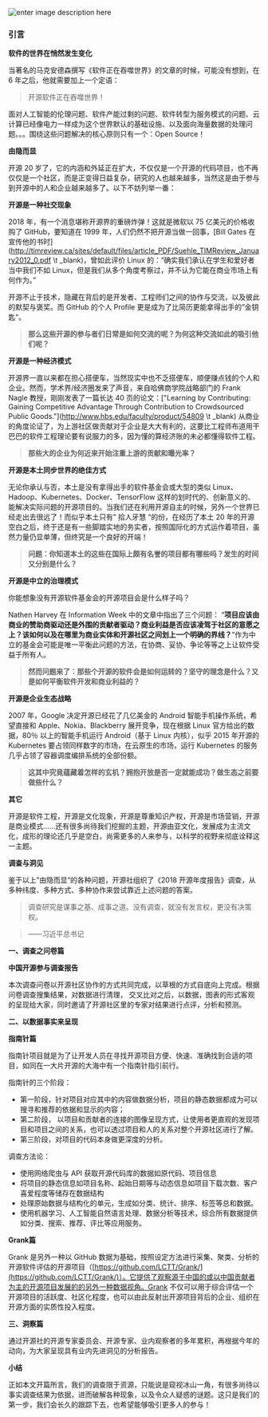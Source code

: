 
![enter image description here](https://images.gitbook.cn/ba41ca50-d40c-11e8-80d1-917ffa8847fa)

### 引言

**软件的世界在悄然发生变化**

当著名的马克安德森撰写《软件正在吞噬世界》的文章的时候，可能没有想到，在 6 年之后，他就需要加上一个定语：

> 开源软件正在吞噬世界！

面对人工智能的伦理问题、软件产能过剩的问题、软件转型为服务模式的问题、云计算已经像电力一样成为这个世界默认的基础设施、以及面向海量数据的处理问题。。。围绕这些问题解决的核心原则只有一个：Open Source！

**由隐而显**

开源 20 岁了，它的内涵和外延正在扩大，不仅仅是一个开源的代码项目，也不再仅仅是一个社区，而是正变得日益复杂，研究的人也越来越多，当然这是由于参与到开源中的人和企业越来越多了。以下不妨列举一番：

**开源是一种社交现象**

2018 年，有一个消息堪称开源界的重磅炸弹！这就是微软以 75 亿美元的价格收购了 GitHub，要知道在 1999 年，人们仍然不把开源当做一回事，[Bill Gates 在宣传他的书时](http://timreview.ca/sites/default/files/article_PDF/Suehle_TIMReview_January2012_0.pdf \t _blank)，曾如此评价 Linux 的：“确实我们承认在学生和爱好者当中我们不如 Linux，但是我们从多个角度考察过，并不认为它能在商业市场上有何作为。”

开源不止于技术，隐藏在背后的是开发者、工程师们之间的协作与交流，以及彼此的默契与褒奖。而 GitHub 的个人 Profile 更是成为了比简历更能拿得出手的”金钥匙“。

> **那么这些开源的参与者们日常是如何交流的呢？为何这种交流如此的吸引他们呢？**

**开源是一种经济模式**

开源界一直以来都在担心搭便车，当然现实中也不乏搭便车，顺便赚点钱的个人和企业。然而，学术界/经济圈发来了声音，来自哈佛商学院战略部门的 Frank Nagle 教授，刚刚发表了一篇长达 40 页的论文：["Learning by Contributing: Gaining Competitive Advantage Through Contribution to Crowdsourced Public Goods."](http://www.hbs.edu/faculty/product/54809 \t _blank)  从商业的角度论证了，为上游社区做贡献对于企业是大大有利的，这要比工程师布道用干巴巴的软件工程理论要有说服力的多，因为懂的算经济账的未必都懂得软件工程。

> **那些大的企业为何近来开始注重上游的贡献和曝光率？**

**开源是本土同步世界的绝佳方式**

无论你承认与否，本土是没有拿得出手的软件基金会或大型的类似 Linux、Hadoop、Kubernetes、Docker、TensorFlow 这样的划时代的、创新意义的、能解决实际问题的开源项目的。当我们还在利用开源自主的时候，另外一个世界已经走出去很远了！而似乎本土只有” 拾人牙慧 “的份，在经历了本土 20 年的开源空白之后，终于还是有一些脚踏实地的务实者，按照国际化的方式运作着项目，虽然力量仍显单薄，但终究是一个良好的开端！

> **问题：你知道本土的这些在国际上颇有名誉的项目都有哪些吗？发生的时间又分别是什么？**

**开源是中立的治理模式**

你能想象没有开源软件基金会的开源项目会是什么样子吗？

Nathen Harvey 在 Information Week 中的文章中指出了三个问题： “**项目应该由商业的赞助商驱动还是外围的贡献者驱动？商业利益是否应该凌驾于社区的意愿之上？该如何以及在哪里为商业实体和开源社区之间划上一个明确的界线？**”作为中立的基金会可能是唯一平衡此问题的方法，在协商、妥协、争论等等之上让软件受益于所有人。

> **然而问题来了：那些个开源的软件会是如何运转的？坚守的理念是什么？又是如何平衡软件开发和商业利益的？**

**开源是企业生态战略**

2007 年，Google 决定开源已经花了几亿美金的 Android 智能手机操作系统，希望直接和 Apple、Nokia、Blackberry 展开竞争，现在根据 Linux 官方给出的数据，80％ 以上的智能手机运行 Android（基于 Linux 内核），似乎 2015 年开源的 Kubernetes 要占领同样数字的市场，在云原生的市场，运行 Kubernetes 的服务几乎占领了容器调度编排系统的全部份额。

> **这其中究竟蕴藏着怎样的玄机？拥抱开放是否一定就能成功？做生态之前要做些什么？**

**其它**

开源是软件工程，开源是文化现象，开源是尊重知识产权，开源是市场营销，开源是商业模式......还有很多尚待我们挖掘的主题，开源由亚文化，发展成为主流文化，成形的理论还几乎是空白，尚需更多的人来参与，以科学的视野来彻底诠释这一主题。

**调查与洞见**

鉴于以上”由隐而显“的各种问题，开源社组织了《2018 开源年度报告》调查，从多种纬度、多种方式、多种协作来尝试靠近上述问题的答案。


>调查研究是谋事之基、成事之道。没有调查，就没有发言权，更没有决策权。

>——习近平总书记

**一、调查之问卷篇**

**中国开源参与调查报告**

本次调查问卷以开源社区协作的方式共同完成，以草根的方式自底向上完成。根据问卷调查搜集结果，对数据进行清理， 交叉比对之后，以数据，图表的形式客观的呈现给大家，同时邀请了开源社区里的专家对结果进行点评，分析和预测。

**二、以数据事实来呈现**

**指南针篇**

指南针项目就是为了让开发人员在寻找开源项目方便、快速、准确找到合适的项目，如同在一大片开源的大海中有一个指南针指引前行。

指南针的三个阶段：

- 第一阶段，针对项目对应其中的内容做数据分析，项目的静态数据都成为可以搜寻和推荐的依据和显示的内容；
- 第二阶段， 以项目和贡献者的连接的图像呈现方式，让使用者更直观的发现项目和项目之间的关系，也可以透过项目和人的关系对整个开源社区进行了解。
- 第三阶段，对项目的代码本身做更深度的分析。

调查方法论：

* 使用网络爬虫与 API 获取开源代码库的数据如原代码、项目信息
* 将项目的静态信息如项目名称、起始日期等与动态信息如项目下载次数、客户喜爱程度等储存在数据结构
* 处理原始数据与结构化的单元，生成如分类、统计、排序、标签等总和数据。
* 使用机器学习、人工智能自然语言处理、数据分析等技术，综合所有数据提供如分类、搜索、推荐、评比等应用服务。

**Grank篇**

Grank 是另外一种以 GitHub 数据为基础，按照设定方法进行采集、聚类、分析的开源软件评估的开源项目（[https://github.com/LCTT/Grank/](https://github.com/LCTT/Grank/)）。它提供了观察源于中国的或以中国贡献者为主的开源项目发展的的另外一种数据视角。Grank 不仅可以用于综合评估一个开源项目的活跃度、社区化程度，也可以由此反射出开源项目背后的企业、组织在开源方面的实质性投入程度。


**三、洞察篇**

通过开源社的开源专家委员会、开源专家、业内观察者的多年累积，再根据今年的动向，为大家呈现具有业内先进洞见的分析报告。

**小结**

正如本文开篇所言，我们的调查限于资源，只能说是窥视冰山一角，有很多尚待以事实调查结果为依据，进而破解各种现象，以及令众人疑惑的谜题。这只是我们的第一步，我们会长久的跟踪下去，也希望能够吸引更多人的参与！
